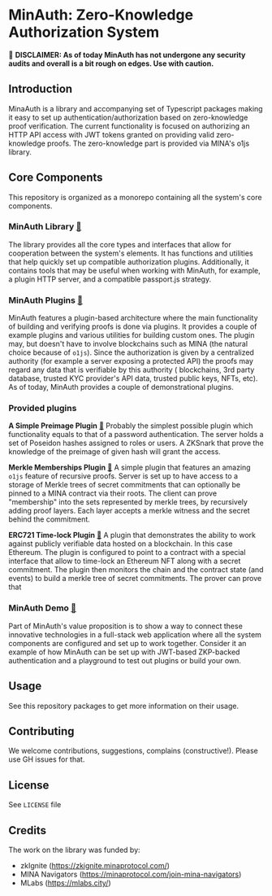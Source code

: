 # MinAuth: Zero-Knowledge Authorization System

🚧 **DISCLAIMER: As of today MinAuth has not undergone any security audits and overall is a bit rough on edges. Use with caution.**

## Introduction
MinaAuth is a library and accompanying set of Typescript packages making it easy to set up authentication/authorization based on zero-knowledge proof verification.
The current functionality is focused on authorizing an HTTP API access with JWT tokens granted on providing valid zero-knowledge proofs.
The zero-knowledge part is provided via MINA's o1js library.

## Core Components
This repository is organized as a monorepo containing all the system's core components.

### MinAuth Library  [:link:](https://github.com/mlabs-haskell/MinAuth/tree/develop/minauth)
The library provides all the core types and interfaces that allow for cooperation between the system's elements. It has functions and utilities that help quickly set up compatible authorization plugins.  Additionally, it contains tools that may be useful when working with MinAuth, for example, a plugin HTTP server, and a compatible passport.js strategy.

### MinAuth Plugins [:link:](https://github.com/mlabs-haskell/MinAuth/tree/develop/minauth-plugins)
MinAuth features a plugin-based architecture where the main functionality of building and verifying proofs is done via plugins. It provides a couple of example plugins and various utilities for building custom ones.
The plugin may, but doesn't have to involve blockchains such as MINA  (the natural choice because of `o1js`).
Since the authorization is given by a centralized authority (for example a server exposing a protected API) the proofs may regard any data that is verifiable by this authority ( blockchains, 3rd party database, trusted KYC provider's API data, trusted public keys, NFTs, etc).
As of today, MinAuth provides a couple of demonstrational plugins.

### Provided plugins

**A Simple Preimage Plugin** [:link:](https://github.com/mlabs-haskell/MinAuth/tree/develop/minauth-plugins/minauth-simple-preimage-plugin)
  Probably the simplest possible plugin which functionality equals to that of a password authentication.
The server holds a set of Poseidon hashes assigned to roles or users. A ZKSnark that prove the knowledge of the preimage of given hash will grant the access.

**Merkle Memberships Plugin** [:link:](https://github.com/mlabs-haskell/MinAuth/tree/develop/minauth-plugins/minauth-merkle-membership-plugin)
  A simple plugin that features an amazing `o1js` feature of recursive proofs.
Server is set up to have access to a storage of Merkle trees of secret commitments that can optionally be pinned to a MINA contract via their roots.
The client can prove "membership" into the sets represented by merkle trees, by recursively adding proof layers. Each layer accepts a merkle witness and the secret behind the commitment.

**ERC721 Time-lock Plugin** [:link:](https://github.com/mlabs-haskell/MinAuth/tree/develop/minauth-plugins/minauth-erc721-timelock-plugin)
  A plugin that demonstrates the ability to work against publicly verifiable data hosted on a blockchain. In this case Ethereum. The plugin is configured to point to a contract with a special interface that allow to time-lock an Ethereum NFT along with a secret commitment.
The plugin then monitors the chain and the contract state (and events) to build a merkle tree of secret commitments.
The prover can prove that

### MinAuth Demo [:link:](https://github.com/mlabs-haskell/MinAuth/tree/develop/minauth-demo)
Part of MinAuth's value proposition is to show a way to connect these innovative technologies in a full-stack web application where all the system components are configured and set up to work together. Consider it an example of how MinAuth can be set up with JWT-based ZKP-backed authentication and a playground to test out plugins or build your own.

## Usage

See this repository packages to get more information on their usage.

## Contributing
We welcome contributions, suggestions, complains (constructive!). Please use GH issues for that.

## License
See `LICENSE` file

## Credits

The work on the library was funded by:
* zkIgnite (https://zkignite.minaprotocol.com/)
* MINA Navigators (https://minaprotocol.com/join-mina-navigators)
* MLabs (https://mlabs.city/)
